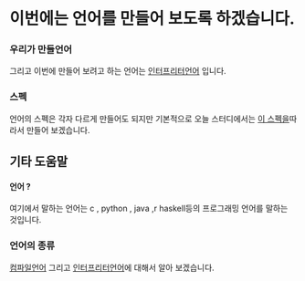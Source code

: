 # 이번에는 언어를 만들어 보도록 하겠습니다.


### 우리가 만들언어

그리고 이번에 만들어 보려고 하는 언어는 [인터프리터언어](interpreter_lang) 입니다.

### 스펙
언어의 스펙은 각자 다르게 만들어도 되지만 기본적으로 오늘 스터디에서는 [이 스펙을](spec)따라서 만들어 보겠습니다.




## 기타 도움말
#### 언어 ?

여기에서 말하는 언어는 c , python , java ,r haskell등의 프로그래밍 언어를 말하는 것입니다.

### 언어의 종류

[컴파일언어](compile_lang)  그리고 [인터프리터언어](interpreter_lang)에 대해서 알아 보겠습니다.
